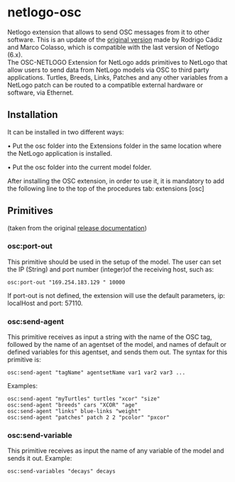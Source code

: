 # netlogo-osc
Netlogo extension that allows to send OSC messages from it to other software. This is an update of the [original version](https://quod.lib.umich.edu/cgi/p/pod/dod-idx/osc-netlogo-a-tool-for-exploring-the-sonification-of-complex.pdf?c=icmc;idno=bbp2372.2012.069;format=pdf) made by Rodrigo Cádiz and Marco Colasso, which is compatible with the last version of Netlogo (6.x).  
The OSC-NETLOGO Extension for NetLogo adds primitives to NetLogo that allow users to send data from NetLogo models via OSC to third party applications. Turtles, Breeds, Links, Patches and any other variables from a NetLogo patch can be routed to a compatible external hardware or software, via Ethernet.

## Installation 
It can be installed in two different ways:

• Put the osc folder into the Extensions folder in the
same location where the NetLogo application is installed.

• Put the osc folder into the current model folder.

After installing the OSC extension, in order to use it,
it is mandatory to add the following line to the top of the
procedures tab: extensions [osc]

## Primitives 
(taken from the original [release documentation](https://quod.lib.umich.edu/cgi/p/pod/dod-idx/osc-netlogo-a-tool-for-exploring-the-sonification-of-complex.pdf?c=icmc;idno=bbp2372.2012.069;format=pdf))

### osc:port-out
This primitive should be used in the setup of the model. The user can set the IP (String) and port number (integer)of the receiving host, such as:
```
osc:port-out "169.254.183.129 " 10000
````

If port-out is not defined, the extension will use the default parameters, ip: localHost and port: 57110.

### osc:send-agent 
This primitive receives as input a string with the name of the OSC tag, followed by the name of an agentset of the model, and names of default or defined variables for this agentset, and sends them out. The syntax for this primitive is:
```
osc:send-agent "tagName" agentsetName var1 var2 var3 ...
```
Examples:
```
osc:send-agent "myTurtles" turtles "xcor" "size"
osc:send-agent "breeds" cars "XCOR" "age"
osc:send-agent "links" blue-links "weight"
osc:send-agent "patches" patch 2 2 "pcolor" "pxcor"
```
### osc:send-variable
This primitive receives as input the name of any variable of the model and sends it out. Example:
```
osc:send-variables "decays" decays
```

